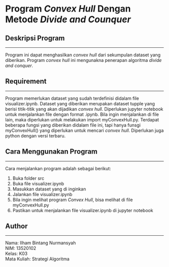 # Program *Convex Hull*  Dengan Metode *Divide and Counquer*
## Deskripsi Program
---
Program ini dapat menghasilkan *convex hull* dari sekumpulan dataset yang diberikan. Program *convex hull* ini mengunakna penerapan algoritma *divide and conquer*.

## Requirement
---
Program memerlukan dataset yang sudah terdefinisi didalam file visualizer.ipynb. Dataset yang diberikan merupakan dataset tupple yang berisi titik-titik yang akan dijadikan *convex hull*. Diperlukan jupyter notebook untuk menjalankan file dengan format .ipynb. Bila ingin menjalankan di file lain, maka diperlukan untuk melakukan import myConvexHull.py. Terdapat beberapa fungsi yang diberikan didalam file ini, tapi hanya funsgi myConvexHull() yang diperlukan untuk mencari *convex hull*. Diperlukan juga python dengan versi terbaru.

## Cara Menggunakan Program
---
Cara menjalankan program adalah sebagai berikut:  
1. Buka folder src
2. Buka file visualizer.ipynb
3. Masukkan dataset yang di inginkan
4. Jalankan file visualizer.ipynb
5. Bila ingin melihat program *Convex Hull*, bisa melihat di file myConvexHull.py
6. Pastikan untuk menjalankan file visualizer.ipynb di jupyter notebook

## Author
---
Nama: Ilham Bintang Nurmansyah  
NIM: 13520102  
Kelas: K03  
Mata Kuliah: Strategi Algoritma